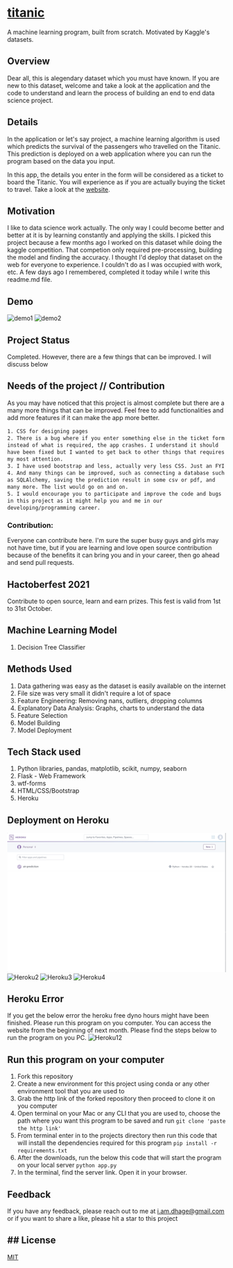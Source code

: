 # [titanic](https://iamdhage.medium.com/build-train-deploy-a-machine-learning-model-using-python-dabef0eb5427)
A machine learning program, built from scratch. Motivated by Kaggle's datasets. 

## Overview

Dear all, this is alegendary dataset which you must have known. If you are new to this dataset, welcome and take a look at the application and the code to understand and learn the process of building an end to end data science project. 

## Details

In the application or let's say project, a machine learning algorithm is used which predicts the survival of the passengers who travelled on the Titanic. This prediction is deployed on a web application where you can run the program based on the data you input. 

In this app, the details you enter in the form will be considered as a ticket to board the Titanic. You will experience as if you are actually buying the ticket to travel. Take a look at the [website](https://anildhage-titanic.herokuapp.com).

## Motivation

I like to data science work actually. The only way I could become better and better at it is by learning constantly and applying the skills. I picked this project because a few months ago I worked on this dataset while doing the kaggle competition. That competion only required pre-processing, building the model and finding the accuracy. I thought I'd deploy that dataset on the web for everyone to experience. I couldn't do as I was occupied with work, etc. A few days ago I remembered, completed it today while I write this readme.md file.


## Demo

![demo1](gif/gif1.gif)
![demo2](gif/gif2.gif)

## Project Status

Completed. However, there are a few things that can be improved. I will discuss below

## Needs of the project // Contribution

As you may have noticed that this project is almost complete but there are a many more things that can be improved. Feel free to add functionalities and add more features if it can make the app more better.

	1. CSS for designing pages 
	2. There is a bug where if you enter something else in the ticket form instead of what is required, the app crashes. I understand it should have been fixed but I wanted to get back to other things that requires my most attention.
	3. I have used bootstrap and less, actually very less CSS. Just an FYI
	4. And many things can be improved, such as connecting a database such as SQLAlchemy, saving the prediction result in some csv or pdf, and many more. The list would go on and on.
	5. I would encourage you to participate and improve the code and bugs in this project as it might help you and me in our developing/programming career.

### Contribution: 

Everyone can contribute here. I'm sure the super busy guys and girls may not have time, but if you are learning and love open source contribution because of the benefits it can bring you and in your career, then go ahead and send pull requests. 

## Hactoberfest 2021

Contribute to open source, learn and earn prizes. This fest is valid from 1st to 31st October. 

## Machine Learning Model 

1. Decision Tree Classifier

## Methods Used

1. Data gathering was easy as the dataset is easily available on the internet
2. File size was very small it didn't require a lot of space
3. Feature Engineering: Removing nans, outliers, dropping columns
4. Explanatory Data Analysis: Graphs, charts to understand the data
5. Feature Selection
6. Model Building
7. Model Deployment

## Tech Stack used

1. Python libraries, pandas, matplotlib, scikit, numpy, seaborn
2. Flask - Web Framework
3. wtf-forms
4. HTML/CSS/Bootstrap
5. Heroku 

## Deployment on Heroku 

![Heroku1](gif/heroku1.gif)
![Heroku2](gif/heroku2.gif)
![Heroku3](gif/heroku3.gif)
![Heroku4](gif/heroku4.gif)

## Heroku Error

If you get the below error the heroku free dyno hours might have been finished. Please run this program on you computer. You can access the website from the beginning of next month. Please find the steps below to run the program on you PC.
![Heroku12](https://i.stack.imgur.com/Gid2R.png)

## Run this program on your computer

1. Fork this repository
2. Create a new environment for this project using conda or any other environment tool that you are used to
3. Grab the http link of the forked repository then proceed to clone it on you computer
4. Open terminal on your Mac or any CLI that you are used to, choose the path where you want this program to be saved and run  ``` git clone 'paste the http link' ```
5. From terminal enter in to the projects directory then run this code that will install the dependencies required for this program ``` pip install -r requirements.txt ```
4. After the downloads, run the below this code that will start the program on your local server ``` python app.py ```
5. In the terminal, find the server link. Open it in your browser.  


## Feedback

If you have any feedback, please reach out to me at i.am.dhage@gmail.com or if you want to share a like, please hit a star to this project

## ## License

[MIT](https://github.com/anildhage/titanic/blob/main/LICENSE)

